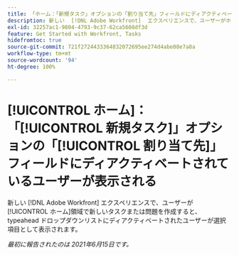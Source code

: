 ```yaml
---
title: 「ホーム：「新規タスク」オプションの「割り当て先」フィールドにディアクティベートされているユーザーが表示される」
description: 新しい  [!DNL Adobe Workfront]  エクスペリエンスで、ユーザーがホーム領域で新しいタスクまたはイシューを作成すると、[!UICONTROL typeahead] ドロップダウンリストにディアクティベートされたユーザーが選択項目として表示されます。
exl-id: 32257ac1-9804-4793-9c37-62ca5608df3d
feature: Get Started with Workfront, Tasks
hidefromtoc: true
source-git-commit: 721f2724433364832072695ee274d4abe08e7a8a
workflow-type: tm+mt
source-wordcount: '94'
ht-degree: 100%

---
```


# [!UICONTROL ホーム]：「[!UICONTROL 新規タスク]」オプションの「[!UICONTROL 割り当て先]」フィールドにディアクティベートされているユーザーが表示される

新しい [!DNL Adobe Workfront] エクスペリエンスで、ユーザーが[!UICONTROL ホーム]領域で新しいタスクまたは問題を作成すると、typeahead ドロップダウンリストにディアクティベートされたユーザーが選択項目として表示されます。

_最初に報告されたのは 2021年6月15日です。_
